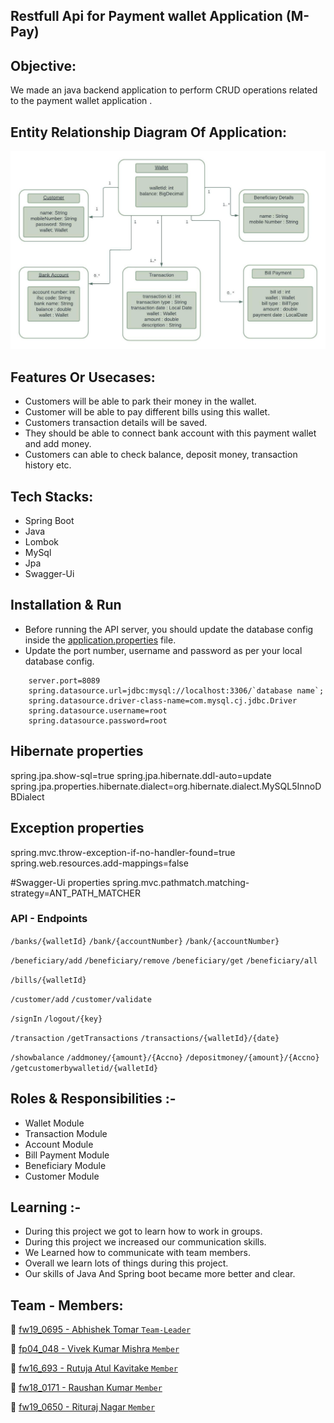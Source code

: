 
## Restfull Api for Payment wallet Application (M-Pay)

## Objective:

We made an java backend application to perform CRUD operations related to the payment wallet application .

## Entity Relationship Diagram Of Application:
<img src="M_Pay/src/main/resources/ER Diagram.jpeg" alt="E-R Diagram" />

## Features Or Usecases:

- Customers will be able to park their money in the wallet.
- Customer will be able to pay different bills using this wallet.
- Customers transaction details will be saved.
- They should be able to connect bank account with this payment wallet and add money.
- Customers can able to check balance, deposit money, transaction history etc.


## Tech Stacks:

- Spring Boot
- Java
- Lombok
- MySql
- Jpa
- Swagger-Ui


## Installation & Run

* Before running the API server, you should update the database config inside the [application.properties](M_Pay/src/main/resources/application.properties) file. 
* Update the port number, username and password as per your local database config.

```
    server.port=8089
    spring.datasource.url=jdbc:mysql://localhost:3306/`database name`;
    spring.datasource.driver-class-name=com.mysql.cj.jdbc.Driver
    spring.datasource.username=root
    spring.datasource.password=root

```


## Hibernate properties
  
  spring.jpa.show-sql=true
  spring.jpa.hibernate.ddl-auto=update
  spring.jpa.properties.hibernate.dialect=org.hibernate.dialect.MySQL5InnoDBDialect

## Exception properties
  spring.mvc.throw-exception-if-no-handler-found=true
  spring.web.resources.add-mappings=false
  
#Swagger-Ui properties
  spring.mvc.pathmatch.matching-strategy=ANT_PATH_MATCHER

### API - Endpoints

`/banks/{walletId}`
`/bank/{accountNumber}`
`/bank/{accountNumber}`

`/beneficiary/add`
`/beneficiary/remove`
`/beneficiary/get`
`/beneficiary/all`

`/bills/{walletId}`

`/customer/add`
`/customer/validate`

`/signIn`
`/logout/{key}`

`/transaction`
`/getTransactions`
`/transactions/{walletId}/{date}`

`/showbalance`
`/addmoney/{amount}/{Accno}`
`/depositmoney/{amount}/{Accno}`
`/getcustomerbywalletid/{walletId}`


## Roles & Responsibilities :-

- Wallet Module             
- Transaction Module        
- Account Module            
- Bill Payment Module       
- Beneficiary Module        
- Customer Module           


## Learning :-

- During this project we got to learn how to work in groups.
- During this project we increased our communication skills.
- We Learned how to communicate with team members.
- Overall we learn lots of things during this project.
- Our skills of Java And Spring boot became more better and clear.


## Team - Members:

👤 [fw19_0695 - Abhishek Tomar `Team-Leader`](https://github.com/abhitim)

👤 [fp04_048  - Vivek Kumar Mishra `Member`](https://github.com/mishravivek09)

👤 [fw16_693  - Rutuja Atul Kavitake `Member`](https://github.com/rutu175)

👤 [fw18_0171 - Raushan Kumar `Member`](https://github.com/raushan18314)

👤 [fw19_0650 - Rituraj Nagar `Member`](https://github.com/riturajnagar)

